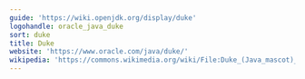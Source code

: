 ```yaml
---
guide: 'https://wiki.openjdk.org/display/duke'
logohandle: oracle_java_duke
sort: duke
title: Duke
website: 'https://www.oracle.com/java/duke/'
wikipedia: 'https://commons.wikimedia.org/wiki/File:Duke_(Java_mascot)_waving.svg'
---
```

